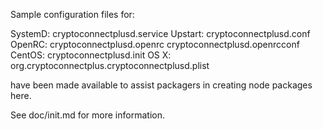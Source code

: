 Sample configuration files for:

SystemD: cryptoconnectplusd.service
Upstart: cryptoconnectplusd.conf
OpenRC:  cryptoconnectplusd.openrc
         cryptoconnectplusd.openrcconf
CentOS:  cryptoconnectplusd.init
OS X:    org.cryptoconnectplus.cryptoconnectplusd.plist

have been made available to assist packagers in creating node packages here.

See doc/init.md for more information.
